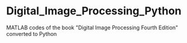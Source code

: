 # Digital_Image_Processing_Python
MATLAB codes of the book "Digital Image Processing Fourth Edition" converted to Python
